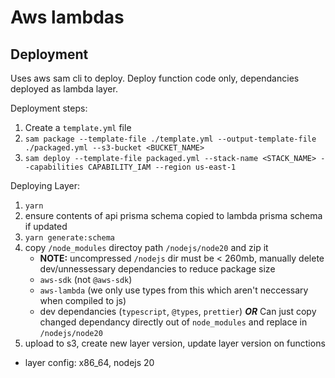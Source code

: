 # Aws lambdas

## Deployment

Uses aws sam cli to deploy. Deploy function code only, dependancies deployed as lambda layer.

Deployment steps:

1. Create a `template.yml` file
1. `sam package --template-file ./template.yml --output-template-file ./packaged.yml --s3-bucket <BUCKET_NAME>`
1. `sam deploy --template-file packaged.yml --stack-name <STACK_NAME> --capabilities CAPABILITY_IAM --region us-east-1`

Deploying Layer:

1. `yarn`
1. ensure contents of api prisma schema copied to lambda prisma schema if updated
1. `yarn generate:schema`
1. copy `/node_modules` directoy path `/nodejs/node20` and zip it
    - **NOTE:** uncompressed `/nodejs` dir must be < 260mb, manually delete dev/unnessessary dependancies to reduce package size
    - `aws-sdk` (not `@aws-sdk`)
    - `aws-lambda` (we only use types from this which aren't neccessary when compiled to js)
    - dev dependancies (`typescript`, `@types`, `prettier`)
***OR*** Can just copy changed dependancy directly out of `node_modules` and replace in `/nodejs/node20`
1. upload to s3, create new layer version, update layer version on functions
- layer config: x86_64, nodejs 20
